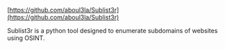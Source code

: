

[https://github.com/aboul3la/Sublist3r](https://github.com/aboul3la/Sublist3r)  
  
  
Sublist3r is a python tool designed to enumerate subdomains of websites using OSINT.